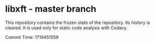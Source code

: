 # libxft - master branch

This repository contains the frozen state of the repository.
Its history is cleared. It is used only for static code
analysis with Codacy.

Commit Time: 1719451559